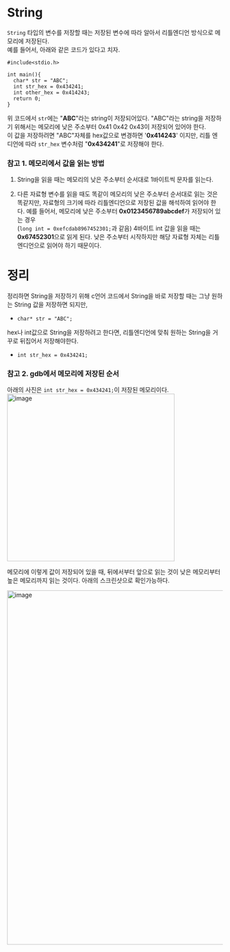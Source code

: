 # String

`String` 타입의 변수를 저장할 때는 저장된 변수에 따라 알아서 리틀엔디언 방식으로 메모리에 저장된다.  
예를 들어서, 아래와 같은 코드가 있다고 치자.
```
#include<stdio.h>

int main(){
  char* str = "ABC";
  int str_hex = 0x434241;
  int other_hex = 0x414243;
  return 0;
}
```

위 코드에서 `str`에는 "**ABC**"라는 string이 저장되어있다. "ABC"라는 string을 저장하기 위해서는 메모리에 낮은 주소부터 0x41 0x42 0x43이 저장되어 있어야 한다.  
이 값을 저장하려면 "ABC"자체를 hex값으로 변경하면 '**0x414243**' 이지만, 리틀 엔디언에 따라 `str_hex` 변수처럼 "**0x434241**"로 저장해야 한다.
### 참고 1. 메모리에서 값을 읽는 방법

1. String을 읽을 때는 메모리의 낮은 주소부터 순서대로 1바이트씩 문자를 읽는다.

2. 다른 자료형 변수를 읽을 때도 똑같이 메모리의 낮은 주소부터 순서대로 읽는 것은 똑같지만, 자료형의 크기에 따라 리틀엔디언으로 저장된 값을 해석하여 읽어야 한다.
예를 들어서, 메모리에 낮은 주소부터 **0x0123456789abcdef**가 저장되어 있는 경우  
(`long int = 0xefcdab8967452301;`과 같음) 4바이트 int 값을 읽을 때는 **0x67452301**으로 읽게 된다. 낮은 주소부터 시작하지만 해당 자료형 자체는 리틀엔디언으로 읽어야 하기 때문이다.

# 정리

정리하면 String을 저장하기 위해 c언어 코드에서 String을 바로 저장할 때는 그냥 원하는 String 값을 저장하면 되지만,    
- `char* str = "ABC";`  

hex나 int값으로 String을 저장하려고 한다면, 리틀엔디언에 맞춰 원하는 String을 거꾸로 뒤집어서 저장해야한다.
- `int str_hex = 0x434241;`

### 참고 2. gdb에서 메모리에 저장된 순서

아래의 사진은 `int str_hex = 0x434241;`이 저장된 메모리이다.
<img width="391" alt="image" src="https://github.com/juhyeongkim527/Dreamhack-Study/assets/138116436/02c007a9-76f3-4c4d-a149-c998bb083302">

메모리에 이렇게 값이 저장되어 있을 때, 뒤에서부터 앞으로 읽는 것이 낮은 메모리부터 높은 메모리까지 읽는 것이다. 아래의 스크린샷으로 확인가능하다.

<img width="827" alt="image" src="https://github.com/juhyeongkim527/Dreamhack-Study/assets/138116436/03096e04-7425-4773-88a6-021325388f76">
